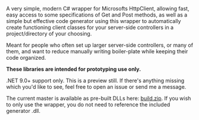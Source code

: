 A very simple, modern C# wrapper for Microsofts HttpClient, allowing fast, easy access to some specifications of Get and Post methods, as well as a simple but effective code generator using this wrapper to automatically create functioning client classes for your server-side controllers in a project/directory of your choosing.

Meant for people who often set up larger server-side controllers, or many of them, and want to reduce manually writing boiler-plate while keeping their code organized.

**These libraries are intended for prototyping use only.**

.NET 9.0+ support only. This is a preview still. If there's anything missing which you'd like to see, feel free to open an issue or send me a message.

The current master is available as pre-built DLLs here: [build.zip](https://github.com/user-attachments/files/19150109/build.zip).
If you wish to only use the wrapper, you do not need to reference the included generator .dll.

